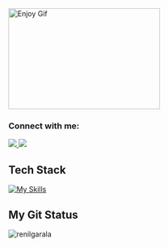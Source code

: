<img src="https://media3.giphy.com/media/v1.Y2lkPTc5MGI3NjExcDU3Y3V2cXlzOXJoM3lqeW1sY2V1cmNnNDdwdW9sMnJnM241b2lzbyZlcD12MV9pbnRlcm5hbF9naWZfYnlfaWQmY3Q9Zw/5xaOcLGvzHxDKjufnLW/giphy.gif" alt="Enjoy Gif" width="300" height="200">

<h3>Connect with me: </h3>
<a href="https://mail.google.com/mail/?view=cm&fs=1&to=renilgarala360004@gmail.com">
    <img src="https://skillicons.dev/icons?i=gmail" />
  </a>
  <a href="https://www.linkedin.com/in/renilgarala/">
    <img src="https://skillicons.dev/icons?i=linkedin" />
  </a>

## Tech Stack
[![My Skills](https://skillicons.dev/icons?i=js,java,py,c,css,html,react,redux,git,tailwind,bootstrap,materialui,babel,vite,vscode,postman&perline=11)](https://skillicons.dev)

<h2>My Git Status</h2>
<p><img align="center" src="https://github-readme-streak-stats.herokuapp.com/?user=renilgarala&" alt="renilgarala" /></p>
